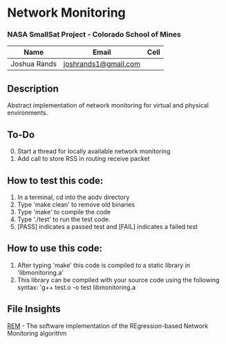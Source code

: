 # Network Monitoring 

### NASA SmallSat Project - Colorado School of Mines

Name | Email | Cell
--- | --- | ---
Joshua Rands | joshrands1@gmail.com


## Description

Abstract implementation of network monitoring for virtual and physical environments. 

## To-Do
0. Start a thread for locally available network monitoring 
1. Add call to store RSS in routing receive packet 

## How to test this code:
1. In a terminal, cd into the aodv directory
2. Type 'make clean' to remove old binaries
3. Type 'make' to compile the  code
4. Type './test' to run the test code. 
5. [PASS] indicates a passed test and [FAIL] indicates a failed test

## How to use this code:
1. After typing 'make' this code is compiled to a static library in 'libmonitoring.a'
2. This library can be compiled with your source code using the following syntax: 
  'g++ test.o -o test libmonitoring.a 

## File Insights

[REM](rem.h) - The software implementation of the REgression-based Network Monitoring algorithm 
